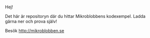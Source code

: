 Hej!

Det här är repositoryn där du hittar Mikroblobbens kodexempel.
Ladda gärna ner och prova själv!

Besök http://mikroblobben.se
